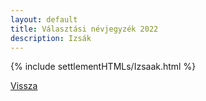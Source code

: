 ```yaml
---
layout: default
title: Választási névjegyzék 2022
description: Izsák
---
```


{% include settlementHTMLs/Izsaak.html %}

[Vissza](../)